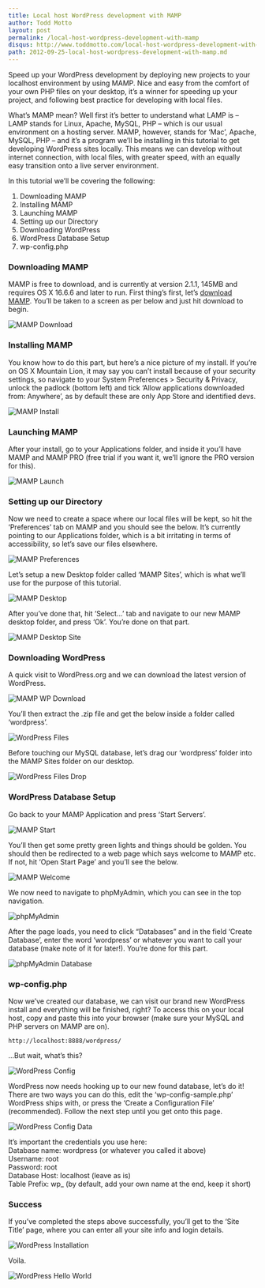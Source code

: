 ```yaml
---
title: Local host WordPress development with MAMP
author: Todd Motto
layout: post
permalink: /local-host-wordpress-development-with-mamp
disqus: http://www.toddmotto.com/local-host-wordpress-development-with-mamp
path: 2012-09-25-local-host-wordpress-development-with-mamp.md
---
```


Speed up your WordPress development by deploying new projects to your localhost environment by using MAMP. Nice and easy from the comfort of your own PHP files on your desktop, it’s a winner for speeding up your project, and following best practice for developing with local files.

What’s MAMP mean? Well first it’s better to understand what LAMP is – LAMP stands for Linux, Apache, MySQL, PHP – which is our usual environment on a hosting server. MAMP, however, stands for ‘Mac’, Apache, MySQL, PHP – and it’s a program we’ll be installing in this tutorial to get developing WordPress sites locally. This means we can develop without internet connection, with local files, with greater speed, with an equally easy transition onto a live server environment.

In this tutorial we’ll be covering the following:

1.  Downloading MAMP
2.  Installing MAMP
3.  Launching MAMP
4.  Setting up our Directory
5.  Downloading WordPress
6.  WordPress Database Setup
7.  wp-config.php

### Downloading MAMP

MAMP is free to download, and is currently at version 2.1.1, 145MB and requires OS X 16.6.6 and later to run. First thing’s first, let’s [download MAMP][1]. You’ll be taken to a screen as per below and just hit download to begin.

 [1]: //www.mamp.info/en/downloads/

![MAMP Download][2]

 [2]: /img/posts/mamp-download.jpg

### Installing MAMP

You know how to do this part, but here’s a nice picture of my install. If you’re on OS X Mountain Lion, it may say you can’t install because of your security settings, so navigate to your System Preferences > Security & Privacy, unlock the padlock (bottom left) and tick ‘Allow applications downloaded from: Anywhere’, as by default these are only App Store and identified devs.

![MAMP Install][3]

 [3]: /img/posts/installing-mamp.jpg

### Launching MAMP

After your install, go to your Applications folder, and inside it you’ll have MAMP and MAMP PRO (free trial if you want it, we’ll ignore the PRO version for this). 

![MAMP Launch][4]

 [4]: /img/posts/mamp-launch.jpg

### Setting up our Directory

Now we need to create a space where our local files will be kept, so hit the ‘Preferences’ tab on MAMP and you should see the below. It’s currently pointing to our Applications folder, which is a bit irritating in terms of accessibility, so let’s save our files elsewhere.

![MAMP Preferences][5]

 [5]: /img/posts/mamp-preferences.jpg

Let’s setup a new Desktop folder called ‘MAMP Sites’, which is what we’ll use for the purpose of this tutorial.

![MAMP Desktop][6]

 [6]: /img/posts/mamp-desktop.jpg

After you’ve done that, hit ‘Select…’ tab and navigate to our new MAMP desktop folder, and press ‘Ok’. You’re done on that part.

![MAMP Desktop Site][7]

 [7]: /img/posts/mamp-mysite.jpg

### Downloading WordPress

A quick visit to WordPress.org and we can download the latest version of WordPress.

![MAMP WP Download][8]

 [8]: /img/posts/wordpress-download.jpg

You’ll then extract the .zip file and get the below inside a folder called ‘wordpress’.

![WordPress Files][9]

 [9]: /img/posts/wordpress-files.jpg

Before touching our MySQL database, let’s drag our ‘wordpress’ folder into the MAMP Sites folder on our desktop.

![WordPress Files Drop][10]

 [10]: /img/posts/mamp-sites-drop.jpg

### WordPress Database Setup

Go back to your MAMP Application and press ‘Start Servers’.

![MAMP Start][11]

 [11]: /img/posts/mamp-start.jpg

You’ll then get some pretty green lights and things should be golden. You should then be redirected to a web page which says welcome to MAMP etc. If not, hit ‘Open Start Page’ and you’ll see the below.

![MAMP Welcome][12]

 [12]: /img/posts/mamp-welcome.jpg

We now need to navigate to phpMyAdmin, which you can see in the top navigation.

![phpMyAdmin][13]

 [13]: /img/posts/mamp-phpmyadmin.jpg

After the page loads, you need to click “Databases” and in the field ‘Create Database’, enter the word ‘wordpress’ or whatever you want to call your database (make note of it for later!). You’re done for this part.

![phpMyAdmin Database][14]

 [14]: /img/posts/mamp-database.jpg

### wp-config.php

Now we’ve created our database, we can visit our brand new WordPress install and everything will be finished, right? To access this on your local host, copy and paste this into your browser (make sure your MySQL and PHP servers on MAMP are on).

    http://localhost:8888/wordpress/

…But wait, what’s this?

![WordPress Config][15]

 [15]: /img/posts/wp-config.jpg

WordPress now needs hooking up to our new found database, let’s do it! There are two ways you can do this, edit the ‘wp-config-sample.php’ WordPress ships with, or press the ‘Create a Configuration File’ (recommended). Follow the next step until you get onto this page.

![WordPress Config Data][16]

 [16]: /img/posts/wp-data.jpg

It’s important the credentials you use here:  
Database name: wordpress (or whatever you called it above)  
Username: root  
Password: root  
Database Host: localhost (leave as is)  
Table Prefix: wp_ (by default, add your own name at the end, keep it short)

### Success

If you’ve completed the steps above successfully, you’ll get to the ‘Site Title’ page, where you can enter all your site info and login details.

![WordPress Installation][17]

 [17]: /img/posts/mamp-wp-install.jpg

Voila.

![WordPress Hello World][18]

 [18]: /img/posts/mamp-helloworld.jpg
